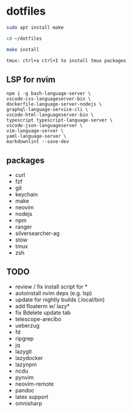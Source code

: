 # dotfiles

```zsh
sudo apt install make

cd ~/dotfiles

make install

tmux: ctrl+a ctrl+I to install tmux packages
```

## LSP for nvim 

```vim
npm i -g bash-language-server \
vscode-css-languageserver-bin \
dockerfile-language-server-nodejs \
graphql-language-service-cli \
vscode-html-languageserver-bin \
typescript typescript-language-server \
vscode-json-languageserver \
vim-language-server \
yaml-language-server \
markdownlint --save-dev
```

## packages

- curl
- fzf
- git
- keychain
- make
- neovim
- nodejs
- npm
- ranger
- silversearcher-ag
- stow
- tmux
- zsh


## TODO

- review / fix install script for *
- autoinstall nvim deps (e.g. lsp)
- update for nightly builds (.local/bin)
- add floaterm w/ lazy*
- fix Bdelete update tab
- telescope-arecibo 
- ueberzug 
- fd
- ripgrep
- jq
- lazygit
- lazydocker
- lazynpm
- ncdu
- pynvim
- neovim-remote
- pandoc
- latex support
- omnisharp
